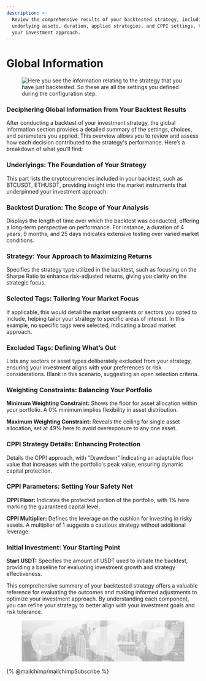 ```yaml
---
description: >-
  Review the comprehensive results of your backtested strategy, including
  underlying assets, duration, applied strategies, and CPPI settings, to refine
  your investment approach.
---
```


# Global Information

<figure><img src="../../../.gitbook/assets/Capture d’écran 2023-11-06 à 21.05.56.png" alt="Here you see the information relating to the strategy that you have just backtested. So these are all the settings you defined during the configuration step."><figcaption></figcaption></figure>

### Deciphering Global Information from Your Backtest Results

After conducting a backtest of your investment strategy, the global information section provides a detailed summary of the settings, choices, and parameters you applied. This overview allows you to review and assess how each decision contributed to the strategy's performance. Here’s a breakdown of what you’ll find:

### **Underlyings: The Foundation of Your Strategy**

This part lists the cryptocurrencies included in your backtest, such as BTCUSDT, ETHUSDT, providing insight into the market instruments that underpinned your investment approach.

### **Backtest Duration: The Scope of Your Analysis**

Displays the length of time over which the backtest was conducted, offering a long-term perspective on performance. For instance, a duration of 4 years, 9 months, and 25 days indicates extensive testing over varied market conditions.

### **Strategy: Your Approach to Maximizing Returns**

Specifies the strategy type utilized in the backtest, such as focusing on the Sharpe Ratio to enhance risk-adjusted returns, giving you clarity on the strategic focus.

### **Selected Tags: Tailoring Your Market Focus**

If applicable, this would detail the market segments or sectors you opted to include, helping tailor your strategy to specific areas of interest. In this example, no specific tags were selected, indicating a broad market approach.

### **Excluded Tags: Defining What’s Out**

Lists any sectors or asset types deliberately excluded from your strategy, ensuring your investment aligns with your preferences or risk considerations. Blank in this scenario, suggesting an open selection criteria.

### **Weighting Constraints: Balancing Your Portfolio**

**Minimum Weighting Constraint:** Shows the floor for asset allocation within your portfolio. A 0% minimum implies flexibility in asset distribution.

**Maximum Weighting Constraint:** Reveals the ceiling for single asset allocation, set at 49% here to avoid overexposure to any one asset.

### **CPPI Strategy Details: Enhancing Protection**

Details the CPPI approach, with "Drawdown" indicating an adaptable floor value that increases with the portfolio's peak value, ensuring dynamic capital protection.

### **CPPI Parameters: Setting Your Safety Net**

**CPPI Floor:** Indicates the protected portion of the portfolio, with 1% here marking the guaranteed capital level.

**CPPI Multiplier:** Defines the leverage on the cushion for investing in risky assets. A multiplier of 1 suggests a cautious strategy without additional leverage.

### **Initial Investment: Your Starting Point**

**Start USDT:** Specifies the amount of USDT used to initiate the backtest, providing a baseline for evaluating investment growth and strategy effectiveness.

This comprehensive summary of your backtested strategy offers a valuable reference for evaluating the outcomes and making informed adjustments to optimize your investment approach. By understanding each component, you can refine your strategy to better align with your investment goals and risk tolerance.

<figure><img src="../../../.gitbook/assets/bgfooter.webp" alt=""><figcaption></figcaption></figure>

{% @mailchimp/mailchimpSubscribe %}
